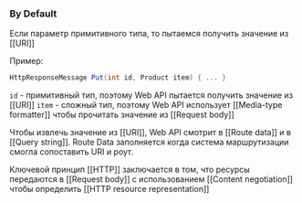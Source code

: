 ### By Default
Если параметр примитивного типа, то пытаемся получить значение из [[URI]]

Пример:
```csharp
HttpResponseMessage Put(int id, Product item) { ... }
```

`id` - примитивный тип, поэтому Web API пытается получить значение из [[URI]]
`item` - сложный тип, поэтому Web API использует [[Media-type formatter]] чтобы прочитать значение из [[Request body]]

Чтобы извлечь значение из [[URI]], Web API смотрит в [[Route data]] и в [[Query string]]. Route Data заполняется когда система маршрутизации смогла сопоставить URI и роут.

Ключевой принцип [[HTTP]] заключается в том, что ресурсы передаются в [[Request body]] с использованием [[Content negotiation]] чтобы определить [[HTTP resource representation]]

### 